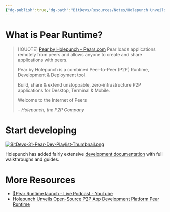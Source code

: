 ```yaml
---
{"dg-publish":true,"dg-path":"BitDevs/Resources/Notes/Holepunch Unveils Open-Source P2P App Development Platform Pear Runtime.md","permalink":"/bit-devs/resources/notes/holepunch-unveils-open-source-p2-p-app-development-platform-pear-runtime/","title":"Holepunch Unveils Open-Source P2P App Development Platform Pear Runtime","tags":["bitdevs","socratic-31","holepunch","p2p"],"noteIcon":"3","created":"2024-02-18T10:36:46.192-10:00","updated":"2024-02-18T10:52:08.339-10:00"}
---
```


# What is Pear Runtime?

> [!QUOTE] [Pear by Holepunch - Pears.com](https://docs.pears.com/)
> Pear loads applications remotely from peers and allows anyone to create and share applications with peers.
> 
> Pear by Holepunch is a combined Peer-to-Peer (P2P) Runtime, Development & Deployment tool.
> 
> Build, share & extend unstoppable, zero-infrastructure P2P applications for Desktop, Terminal & Mobile.
> 
> Welcome to the Internet of Peers
> 
> _– Holepunch, the P2P Company_

# Start developing

[![BitDevs-31-Pear-Dev-Playlist-Thumbnail.png](/img/user/para/artifacts/BitDevs-31-Pear-Dev-Playlist-Thumbnail.png)](https://www.youtube.com/watch?v=y2G97xz78gU&list=PLEZwCXa1K8Q629mWmpcSYCVMDoi0s8hzI)

Holepunch has added fairly extensive [development documentation](https://docs.pears.com/) with full walkthroughs and guides.

# More Resources
- [🍐Pear Runtime launch - Live Podcast - YouTube](https://youtu.be/lmOom5xxVs8?si=C9Jb7cTg-oDYYJ78)
- [Holepunch Unveils Open-Source P2P App Development Platform Pear Runtime](https://www.nobsbitcoin.com/holepunch-unveils-pear-runtime/)